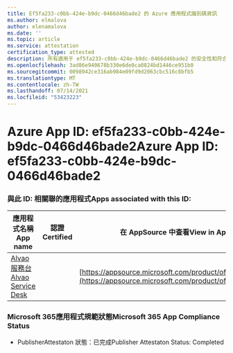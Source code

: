```yaml
---
title: Ef5fa233-c0bb-424e-b9dc-0466d46bade2 的 Azure 應用程式識別碼資訊
ms.author: elmalova
author: elenamalova
ms.date: ''
ms.topic: article
ms.service: attestation
certification_type: attested
description: 所有適用于 ef5fa233-c0bb-424e-b9dc-0466d46bade2 的安全性和符合性資訊資訊。
ms.openlocfilehash: 3ad86e940678b330e6de0ca0824bd1446ce951b0
ms.sourcegitcommit: 0098942ce316ab984e09fd9d2063cbc516c8bfb5
ms.translationtype: MT
ms.contentlocale: zh-TW
ms.lasthandoff: 07/14/2021
ms.locfileid: "53423223"
---
```

# <a name="azure-app-id-ef5fa233-c0bb-424e-b9dc-0466d46bade2"></a><span data-ttu-id="5f400-103">Azure App ID: ef5fa233-c0bb-424e-b9dc-0466d46bade2</span><span class="sxs-lookup"><span data-stu-id="5f400-103">Azure App ID: ef5fa233-c0bb-424e-b9dc-0466d46bade2</span></span>


### <a name="apps-associated-with-this-id"></a><span data-ttu-id="5f400-104">與此 ID: 相關聯的應用程式</span><span class="sxs-lookup"><span data-stu-id="5f400-104">Apps associated with this ID:</span></span>
| <span data-ttu-id="5f400-105">**應用程式名稱**</span><span class="sxs-lookup"><span data-stu-id="5f400-105">**App name**</span></span> | <span data-ttu-id="5f400-106">**認證**</span><span class="sxs-lookup"><span data-stu-id="5f400-106">**Certified**</span></span> | <span data-ttu-id="5f400-107">**在 AppSource 中查看**</span><span class="sxs-lookup"><span data-stu-id="5f400-107">**View in AppSource**</span></span> |
|-|-|-|
| [<span data-ttu-id="5f400-108">Alvao 服務台</span><span class="sxs-lookup"><span data-stu-id="5f400-108">Alvao Service Desk</span></span>](https://docs.microsoft.com/en-us/microsoft-365-app-certification/forward/WA200002488) |  | [https://appsource.microsoft.com/product/office/WA200002488](https://appsource.microsoft.com/product/office/WA200002488) |

### <a name="microsoft-365-app-compliance-status"></a><span data-ttu-id="5f400-109">Microsoft 365應用程式規範狀態</span><span class="sxs-lookup"><span data-stu-id="5f400-109">Microsoft 365 App Compliance Status</span></span>
- <span data-ttu-id="5f400-110">PublisherAttestaton 狀態：已完成</span><span class="sxs-lookup"><span data-stu-id="5f400-110">Publisher Attestaton Status: Completed</span></span>
